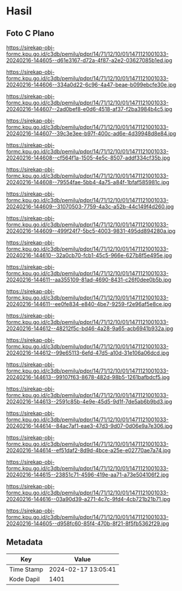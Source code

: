 # Hasil

## Foto C Plano

https://sirekap-obj-formc.kpu.go.id/c3db/pemilu/pdpr/14/71/12/10/01/1471121001033-20240216-144605--d61e3167-d72a-4f87-a2e2-03627085b1ed.jpg

https://sirekap-obj-formc.kpu.go.id/c3db/pemilu/pdpr/14/71/12/10/01/1471121001033-20240216-144606--334a0d22-6c96-4a47-beae-b099ebcfe30e.jpg

https://sirekap-obj-formc.kpu.go.id/c3db/pemilu/pdpr/14/71/12/10/01/1471121001033-20240216-144607--2ad0bef8-e0d6-4518-af37-f2ba3984b4c5.jpg

https://sirekap-obj-formc.kpu.go.id/c3db/pemilu/pdpr/14/71/12/10/01/1471121001033-20240216-144607--39c3e3ee-b97f-400c-ad6e-4d39948d8e84.jpg

https://sirekap-obj-formc.kpu.go.id/c3db/pemilu/pdpr/14/71/12/10/01/1471121001033-20240216-144608--cf564f1a-1505-4e5c-8507-addf334cf35b.jpg

https://sirekap-obj-formc.kpu.go.id/c3db/pemilu/pdpr/14/71/12/10/01/1471121001033-20240216-144608--79554fae-5bb4-4a75-a84f-1bfaf585981c.jpg

https://sirekap-obj-formc.kpu.go.id/c3db/pemilu/pdpr/14/71/12/10/01/1471121001033-20240216-144609--31070503-7759-4a3c-a52b-44c149f4d260.jpg

https://sirekap-obj-formc.kpu.go.id/c3db/pemilu/pdpr/14/71/12/10/01/1471121001033-20240216-144609--499f24f7-5bc5-4003-9831-495dd894280a.jpg

https://sirekap-obj-formc.kpu.go.id/c3db/pemilu/pdpr/14/71/12/10/01/1471121001033-20240216-144610--32a0cb70-fcb1-45c5-966e-627b8f5e495e.jpg

https://sirekap-obj-formc.kpu.go.id/c3db/pemilu/pdpr/14/71/12/10/01/1471121001033-20240216-144611--aa355109-81ad-4690-8431-c26f0dee0b5b.jpg

https://sirekap-obj-formc.kpu.go.id/c3db/pemilu/pdpr/14/71/12/10/01/1471121001033-20240216-144611--ee0fe834-e840-4be7-9259-f2e96af5e8ce.jpg

https://sirekap-obj-formc.kpu.go.id/c3db/pemilu/pdpr/14/71/12/10/01/1471121001033-20240216-144612--48212f5c-bd46-4a28-9a65-acb6941b932a.jpg

https://sirekap-obj-formc.kpu.go.id/c3db/pemilu/pdpr/14/71/12/10/01/1471121001033-20240216-144612--99e65113-6efd-47d5-a10d-31e106a06dcd.jpg

https://sirekap-obj-formc.kpu.go.id/c3db/pemilu/pdpr/14/71/12/10/01/1471121001033-20240216-144613--99107f63-8678-482d-98b5-1261bafbdcf5.jpg

https://sirekap-obj-formc.kpu.go.id/c3db/pemilu/pdpr/14/71/12/10/01/1471121001033-20240216-144613--2591c85b-4e9e-45d5-9d1f-7de5ab6b9bd3.jpg

https://sirekap-obj-formc.kpu.go.id/c3db/pemilu/pdpr/14/71/12/10/01/1471121001033-20240216-144614--84ac7af1-eae3-47d3-9d07-0d06e9a7e306.jpg

https://sirekap-obj-formc.kpu.go.id/c3db/pemilu/pdpr/14/71/12/10/01/1471121001033-20240216-144614--ef51daf2-8d9d-4bce-a25e-e02770ae7a74.jpg

https://sirekap-obj-formc.kpu.go.id/c3db/pemilu/pdpr/14/71/12/10/01/1471121001033-20240216-144615--23851c71-4596-419e-aa71-a73e504106f2.jpg

https://sirekap-obj-formc.kpu.go.id/c3db/pemilu/pdpr/14/71/12/10/01/1471121001033-20240216-144616--03a90d39-a271-4c7c-9fd4-4cb721b21b71.jpg

https://sirekap-obj-formc.kpu.go.id/c3db/pemilu/pdpr/14/71/12/10/01/1471121001033-20240216-144605--d958fc60-85f4-470b-8f21-8f5fb5362f29.jpg


## Metadata

| Key        | Value               |
| ---------- | ------------------- |
| Time Stamp | 2024-02-17 13:05:41 |
| Kode Dapil | 1401                |



